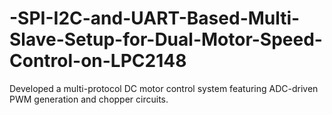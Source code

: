 # -SPI-I2C-and-UART-Based-Multi-Slave-Setup-for-Dual-Motor-Speed-Control-on-LPC2148
Developed a multi-protocol DC motor control system featuring ADC-driven PWM generation and chopper circuits. 
